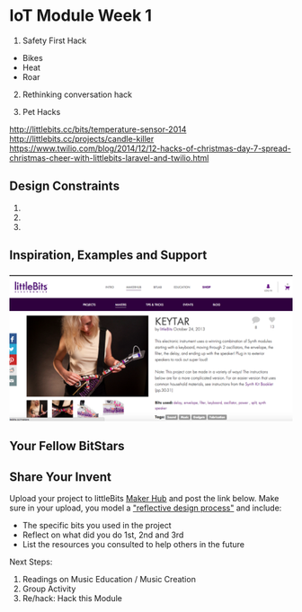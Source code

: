 
# IoT Module Week 1

1. Safety First Hack
- Bikes
- Heat
- Roar

2. Rethinking conversation hack

3. Pet Hacks

http://littlebits.cc/bits/temperature-sensor-2014
http://littlebits.cc/projects/candle-killer
https://www.twilio.com/blog/2014/12/12-hacks-of-christmas-day-7-spread-christmas-cheer-with-littlebits-laravel-and-twilio.html

## Design Constraints
1.
2. 
3. 

## Inspiration, Examples and Support

###
![](/Images/Keytar.png)

###

### 

## Your Fellow BitStars
### 

### 

## Share Your Invent 
Upload your project to littleBits [Maker Hub](http://littlebits.cc/projects) and post the link below. Make sure in your upload, you model a ["reflective design process"](http://en.wikipedia.org/wiki/Reflective_practice) and include:
- The specific bits you used in the project
- Reflect on what did you do 1st, 2nd and 3rd
- List the resources you consulted to help others in the future

Next Steps:
1. Readings on Music Education / Music Creation
2. Group Activity
3. Re/hack: Hack this Module





